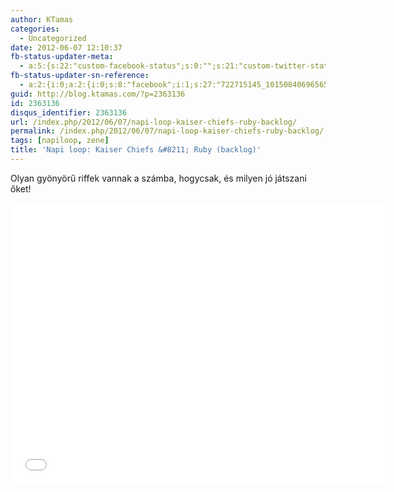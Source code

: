 ```yaml
---
author: KTamas
categories:
  - Uncategorized
date: 2012-06-07 12:10:37
fb-status-updater-meta:
  - a:5:{s:22:"custom-facebook-status";s:0:"";s:21:"custom-twitter-status";s:0:"";s:7:"fb-push";s:1:"1";s:7:"tw-push";s:1:"1";s:4:"push";s:1:"1";}
fb-status-updater-sn-reference:
  - a:2:{i:0;a:2:{i:0;s:8:"facebook";i:1;s:27:"722715145_10150840696565146";}i:1;a:2:{i:0;s:7:"twitter";i:1;s:19:"2.1067536604871E+17";}}
guid: http://blog.ktamas.com/?p=2363136
id: 2363136
disqus_identifier: 2363136
url: /index.php/2012/06/07/napi-loop-kaiser-chiefs-ruby-backlog/
permalink: /index.php/2012/06/07/napi-loop-kaiser-chiefs-ruby-backlog/
tags: [napiloop, zene]
title: 'Napi loop: Kaiser Chiefs &#8211; Ruby (backlog)'
---
```


Olyan gyönyörű riffek vannak a számba, hogycsak, és milyen jó játszani őket!

<p><iframe src="//www.youtube.com/embed/qObzgUfCl28" width="600" height="450" frameborder="0" allowfullscreen="allowfullscreen"></iframe></p>
